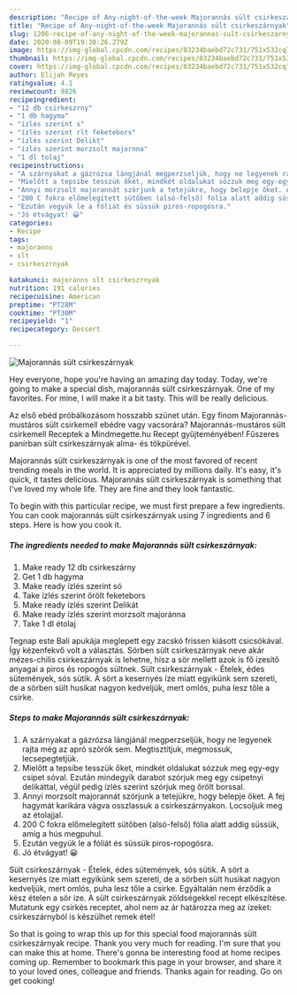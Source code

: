 ```yaml
---
description: "Recipe of Any-night-of-the-week Majorannás sült csirkeszárnyak"
title: "Recipe of Any-night-of-the-week Majorannás sült csirkeszárnyak"
slug: 1206-recipe-of-any-night-of-the-week-majorannas-sult-csirkeszarnyak
date: 2020-08-09T19:30:26.279Z
image: https://img-global.cpcdn.com/recipes/03234baebd72c731/751x532cq70/majorannas-sult-csirkeszarnyak-recept-foto.jpg
thumbnail: https://img-global.cpcdn.com/recipes/03234baebd72c731/751x532cq70/majorannas-sult-csirkeszarnyak-recept-foto.jpg
cover: https://img-global.cpcdn.com/recipes/03234baebd72c731/751x532cq70/majorannas-sult-csirkeszarnyak-recept-foto.jpg
author: Elijah Reyes
ratingvalue: 4.1
reviewcount: 9826
recipeingredient:
- "12 db csirkeszrny"
- "1 db hagyma"
- "ízlés szerint s"
- "ízlés szerint rlt feketebors"
- "ízlés szerint Delikt"
- "ízlés szerint morzsolt majornna"
- "1 dl tolaj"
recipeinstructions:
- "A szárnyakat a gázrózsa lángjánál megperzseljük, hogy ne legyenek rajta még az apró szőrök sem. Megtisztítjuk, megmossuk, lecsepegtetjük."
- "Mielőtt a tepsibe tesszük őket, mindkét oldalukat sózzuk meg egy-egy csipet sóval. Ezután mindegyik darabot szórjuk meg egy csipetnyi delikáttal, végül pedig ízlés szerint szórjuk meg őrölt borssal."
- "Annyi morzsolt majorannát szórjunk a tetejükre, hogy belepje őket. A fej hagymát karikára vágva osszlassuk a csirkeszárnyakon. Locsoljuk meg az étolajjal."
- "200 C fokra előmelegített sütőben (alsó-felső) fólia alatt addig süssük, amíg a hús megpuhul."
- "Ezután vegyük le a fóliát és süssük piros-ropogósra."
- "Jó étvágyat! 😀"
categories:
- Recipe
tags:
- majoranns
- slt
- csirkeszrnyak

katakunci: majoranns slt csirkeszrnyak 
nutrition: 191 calories
recipecuisine: American
preptime: "PT28M"
cooktime: "PT30M"
recipeyield: "1"
recipecategory: Dessert

---
```



![Majorannás sült csirkeszárnyak](https://img-global.cpcdn.com/recipes/03234baebd72c731/751x532cq70/majorannas-sult-csirkeszarnyak-recept-foto.jpg)

Hey everyone, hope you're having an amazing day today. Today, we're going to make a special dish, majorannás sült csirkeszárnyak. One of my favorites. For mine, I will make it a bit tasty. This will be really delicious.

Az első ebéd próbálkozásom hosszabb szünet után. Egy finom Majorannás-mustáros sült csirkemell ebédre vagy vacsorára? Majorannás-mustáros sült csirkemell Receptek a Mindmegette.hu Recept gyűjteményében! Fűszeres panírban sült csirkeszárnyak alma- és tökpürével.

Majorannás sült csirkeszárnyak is one of the most favored of recent trending meals in the world. It is appreciated by millions daily. It's easy, it's quick, it tastes delicious. Majorannás sült csirkeszárnyak is something that I've loved my whole life. They are fine and they look fantastic.


To begin with this particular recipe, we must first prepare a few ingredients. You can cook majorannás sült csirkeszárnyak using 7 ingredients and 6 steps. Here is how you cook it.

<!--inarticleads1-->

##### The ingredients needed to make Majorannás sült csirkeszárnyak:

1. Make ready 12 db csirkeszárny
1. Get 1 db hagyma
1. Make ready ízlés szerint só
1. Take ízlés szerint őrölt feketebors
1. Make ready ízlés szerint Delikát
1. Make ready ízlés szerint morzsolt majoránna
1. Take 1 dl étolaj


Tegnap este Bali apukája meglepett egy zacskó frissen kiásott csicsókával. Így kézenfekvő volt a választás. Sörben sült csirkeszárnyak neve akár mézes-chilis csirkeszárnyak is lehetne, hisz a sör mellett azok is fő ízesítő anyagai a piros és ropogós sültnek. Sült csirkeszárnyak - Ételek, édes sütemények, sós sütik. A sört a kesernyés íze miatt egyikünk sem szereti, de a sörben sült husikat nagyon kedveljük, mert omlós, puha lesz tőle a csirke. 

<!--inarticleads2-->

##### Steps to make Majorannás sült csirkeszárnyak:

1. A szárnyakat a gázrózsa lángjánál megperzseljük, hogy ne legyenek rajta még az apró szőrök sem. Megtisztítjuk, megmossuk, lecsepegtetjük.
1. Mielőtt a tepsibe tesszük őket, mindkét oldalukat sózzuk meg egy-egy csipet sóval. Ezután mindegyik darabot szórjuk meg egy csipetnyi delikáttal, végül pedig ízlés szerint szórjuk meg őrölt borssal.
1. Annyi morzsolt majorannát szórjunk a tetejükre, hogy belepje őket. A fej hagymát karikára vágva osszlassuk a csirkeszárnyakon. Locsoljuk meg az étolajjal.
1. 200 C fokra előmelegített sütőben (alsó-felső) fólia alatt addig süssük, amíg a hús megpuhul.
1. Ezután vegyük le a fóliát és süssük piros-ropogósra.
1. Jó étvágyat! 😀


Sült csirkeszárnyak - Ételek, édes sütemények, sós sütik. A sört a kesernyés íze miatt egyikünk sem szereti, de a sörben sült husikat nagyon kedveljük, mert omlós, puha lesz tőle a csirke. Egyáltalán nem érződik a kész ételen a sör íze. A sült csirkeszárnyak zöldségekkel recept elkészítése. Mutatunk egy csirkés receptet, ahol nem az ár határozza meg az ízeket: csirkeszárnyból is készülhet remek étel! 

So that is going to wrap this up for this special food majorannás sült csirkeszárnyak recipe. Thank you very much for reading. I'm sure that you can make this at home. There's gonna be interesting food at home recipes coming up. Remember to bookmark this page in your browser, and share it to your loved ones, colleague and friends. Thanks again for reading. Go on get cooking!
